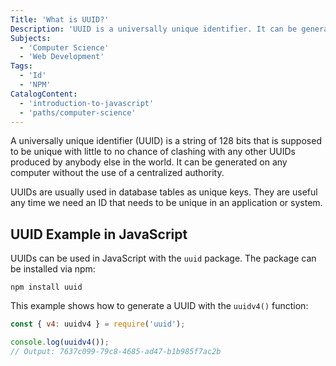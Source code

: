 ```yaml
---
Title: 'What is UUID?'
Description: 'UUID is a universally unique identifier. It can be generated on any computer without the use of a centralized authority.'
Subjects:
  - 'Computer Science'
  - 'Web Development'
Tags:
  - 'Id'
  - 'NPM'
CatalogContent:
  - 'introduction-to-javascript'
  - 'paths/computer-science'
---
```


A universally unique identifier (UUID) is a string of 128 bits that is supposed to be unique with little to no chance of clashing with any other UUIDs produced by anybody else in the world. It can be generated on any computer without the use of a centralized authority.

UUIDs are usually used in database tables as unique keys. They are useful any time we need an ID that needs to be unique in an application or system.

## UUID Example in JavaScript

UUIDs can be used in JavaScript with the `uuid` package. The package can be installed via npm:

```shell
npm install uuid
```

This example shows how to generate a UUID with the `uuidv4()` function:

```js
const { v4: uuidv4 } = require('uuid');

console.log(uuidv4());
// Output: 7637c099-79c8-4685-ad47-b1b985f7ac2b
```
